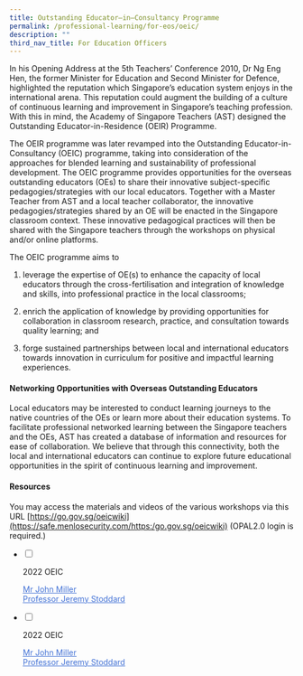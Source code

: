 ```yaml
---
title: Outstanding Educator–in–Consultancy Programme
permalink: /professional-learning/for-eos/oeic/
description: ""
third_nav_title: For Education Officers
---
```

In his Opening Address at the 5th Teachers’ Conference 2010, Dr Ng Eng Hen, the former Minister for Education and Second Minister for Defence, highlighted the reputation which Singapore’s education system enjoys in the international arena. This reputation could augment the building of a culture of continuous learning and improvement in Singapore’s teaching profession. With this in mind, the Academy of Singapore Teachers (AST) designed the Outstanding Educator-in-Residence (OEIR) Programme.

The OEIR programme was later revamped into the Outstanding Educator-in-Consultancy (OEIC) programme, taking into consideration of the approaches for blended learning and sustainability of professional development. The OEIC programme provides opportunities for the overseas outstanding educators (OEs) to share their innovative subject-specific pedagogies/strategies with our local educators. Together with a Master Teacher from AST and a local teacher collaborator, the innovative pedagogies/strategies shared by an OE will be enacted in the Singapore classroom context. These innovative pedagogical practices will then be shared with the Singapore teachers through the workshops on physical and/or online platforms.

The OEIC programme aims to

1. leverage the expertise of OE(s) to enhance the capacity of local educators through the cross-fertilisation and integration of knowledge and skills, into professional practice in the local classrooms;
  
2.  enrich the application of knowledge by providing opportunities for collaboration in classroom research, practice, and consultation towards quality learning; and
    
3.  forge sustained partnerships between local and international educators towards innovation in curriculum for positive and impactful learning experiences. 

#### Networking Opportunities with Overseas Outstanding Educators

Local educators may be interested to conduct learning journeys to the native countries of the OEs or learn more about their education systems. To facilitate professional networked learning between the Singapore teachers and the OEs, AST has created a database of information and resources for ease of collaboration. We believe that through this connectivity, both the local and international educators can continue to explore future educational opportunities in the spirit of continuous learning and improvement.

#### Resources

You may access the materials and videos of the various workshops via this URL [https://go.gov.sg/oeicwiki](https://safe.menlosecurity.com/https:/go.gov.sg/oeicwiki) (OPAL2.0 login is required.)

<ul class="jekyllcodex_accordion">  
  
<li>  
  
<input type="checkbox" id="accordion1">  
  
<label for="accordion1">2022 OEIC</label>  
  
<div>  
  
<p>
<a rel="noopener noreferrer" target="_blank" href="/oeic/john-miller/"><span style="text-decoration:underline;color:#4372D6">Mr John Miller </span></a><br>
<a rel="noopener noreferrer" target="_blank" href="/oeic/jeremy-stoddard/"><span style="text-decoration:underline;color:#4372D6">Professor Jeremy Stoddard
</span></a></p>
  
</div></li></ul>

<ul class="jekyllcodex_accordion">  
  
<li>  
  
<input type="checkbox" id="accordion1">  
  
<label for="accordion1">2022 OEIC</label>  
  
<div>  
  
<p>
<a rel="noopener noreferrer" target="_blank" href="/oeic/john-miller/"><span style="text-decoration:underline;color:#4372D6">Mr John Miller </span></a><br>
<a rel="noopener noreferrer" target="_blank" href="/oeic/jeremy-stoddard/"><span style="text-decoration:underline;color:#4372D6">Professor Jeremy Stoddard
</span></a></p>
  
</div></li></ul>
